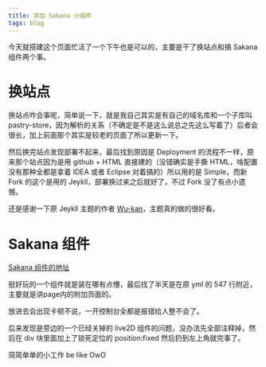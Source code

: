 ```yaml
---
title: 添加 Sakana 小组件
tags: blog
---
```


今天就搭建这个页面忙活了一个下午也是可以的，主要是干了换站点和搞 Sakana 组件两个事。

# 换站点

换站点咋会事呢，简单说一下，就是我自己其实是有自己的域名库和一个子库叫 pastry-store，因为解析的关系（不确定是不是这么说总之先这么写着了）后者会很长，加上前面那个其实是较老的页面了所以更新一下。

然后换完站点发现部署不起来，最后找到原因是 Deployment 的流程不一样，原来那个站点因为是用 github + HTML 直接建的（没错确实是手撕 HTML，啥配置没有那种全都是拿着 IDEA 或者 Eclipse 对着搞的）所以用的是 Simple，而新 Fork 的这个是用的 Jeykll，部署换过来之后就好了，不过 Fork 没了有点小遗憾。

还是感谢一下原 Jeykll 主题的作者 [Wu-kan](https://github.com/wu-kan)，主题真的做的很好看。

# Sakana 组件

[Sakana 组件的地址](https://github.com/dsrkafuu/sakana-widget/)

挺好玩的一个组件就是装在哪有点懵，最后找了半天是在原 yml 的 547 行附近，主要就是讲page内的附加页面的。

放进去会出现卡顿不说，一开控制台全都是报错给人整不会了。

后来发现是旁边的一个已经关掉的 live2D 组件的问题，没办法先全部注释掉，然后在 div 块里面加上了锁死定位的 position:fixed 然后扔到左上角就完事了。

简简单单的小工作 be like OwO 
